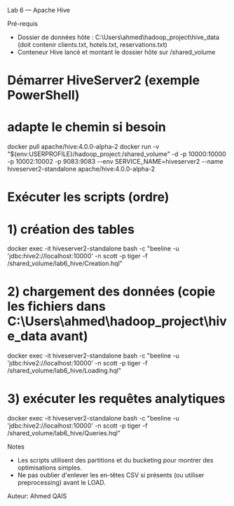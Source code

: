 Lab 6 — Apache Hive


Pré-requis
- Dossier de données hôte : C:\Users\ahmed\hadoop_project\hive_data
  (doit contenir clients.txt, hotels.txt, reservations.txt)
- Conteneur Hive lancé et montant le dossier hôte sur /shared_volume



# Démarrer HiveServer2 (exemple PowerShell)
# adapte le chemin si besoin
docker pull apache/hive:4.0.0-alpha-2
docker run -v "${env:USERPROFILE}/hadoop_project:/shared_volume" -d -p 10000:10000 -p 10002:10002 -p 9083:9083 --env SERVICE_NAME=hiveserver2 --name hiveserver2-standalone apache/hive:4.0.0-alpha-2

# Exécuter les scripts (ordre)
# 1) création des tables
docker exec -it hiveserver2-standalone bash -c "beeline -u 'jdbc:hive2://localhost:10000' -n scott -p tiger -f /shared_volume/lab6_hive/Creation.hql"

# 2) chargement des données (copie les fichiers dans C:\Users\ahmed\hadoop_project\hive_data avant)
docker exec -it hiveserver2-standalone bash -c "beeline -u 'jdbc:hive2://localhost:10000' -n scott -p tiger -f /shared_volume/lab6_hive/Loading.hql"

# 3) exécuter les requêtes analytiques
docker exec -it hiveserver2-standalone bash -c "beeline -u 'jdbc:hive2://localhost:10000' -n scott -p tiger -f /shared_volume/lab6_hive/Queries.hql"

Notes
- Les scripts utilisent des partitions et du bucketing pour montrer des optimisations simples.
- Ne pas oublier d'enlever les en-têtes CSV si présents (ou utiliser preprocessing) avant le LOAD.

Auteur: Ahmed QAIS
